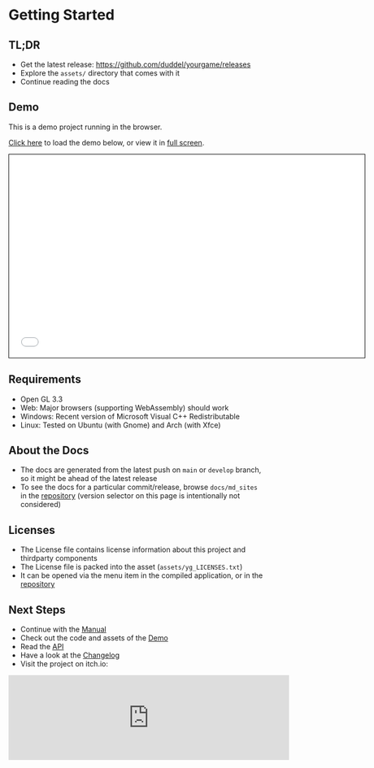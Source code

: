 # Getting Started

## TL;DR

-   Get the latest release: <https://github.com/duddel/yourgame/releases>
-   Explore the `assets/` directory that comes with it
-   Continue reading the docs

## Demo

This is a demo project running in the browser.

<a href="https://duddel.github.io/yourgame/demo/" target="demo_frame">Click here</a> to load the demo below, or view it in <a href="https://duddel.github.io/yourgame/demo/" target="about:blank">full screen</a>.
<iframe src="Placeholder.html" style="width: 700px; height: 400px; border: 1px solid black" name="demo_frame"></iframe>

## Requirements

-   Open GL 3.3
-   Web: Major browsers (supporting WebAssembly) should work
-   Windows: Recent version of Microsoft Visual C++ Redistributable
-   Linux: Tested on Ubuntu (with Gnome) and Arch (with Xfce)

## About the Docs

-   The docs are generated from the latest push on `main` or `develop` branch, so it might be ahead of the latest release
-   To see the docs for a particular commit/release, browse `docs/md_sites` in the [repository](https://github.com/duddel/yourgame) (version selector on this page is intentionally not considered)

## Licenses

-   The License file contains license information about this project and thirdparty components
-   The License file is packed into the asset (`assets/yg_LICENSES.txt`)
-   It can be opened via the menu item in the compiled application, or in the [repository](https://github.com/duddel/yourgame)

## Next Steps

-   Continue with the [Manual](Manual.md)
-   Check out the code and assets of the [Demo](https://github.com/duddel/yourgame/tree/main/demo/assets)
-   Read the [API](Api.md)
-   Have a look at the [Changelog](Changelog.md)
-   Visit the project on itch.io:

<iframe frameborder="0" src="https://itch.io/embed/1968049?bg_color=ffffff&amp;fg_color=000000&amp;link_color=e92063&amp;border_color=cccccc" width="552" height="167"><a href="https://didaduddel.itch.io/yourgame">yourgame by didaduddel</a></iframe>

